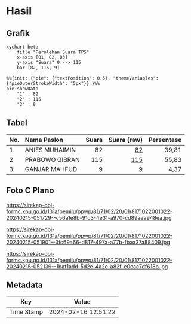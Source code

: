 # Hasil

## Grafik

```mermaid
xychart-beta
    title "Perolehan Suara TPS"
    x-axis [01, 02, 03]
    y-axis "Suara" 0 --> 115
    bar [82, 115, 9]
```

```mermaid
%%{init: {"pie": {"textPosition": 0.5}, "themeVariables": {"pieOuterStrokeWidth": "5px"}} }%%
pie showData
    "1" : 82
    "2" : 115
    "3" : 9
```

## Tabel

| No. | Nama Paslon    | Suara | Suara (raw) | Persentase |
|:--- |:-------------- | -----:| -----------:| ----------:|
| 1   | ANIES MUHAIMIN | 82    | [82][p-1]   | 39,81      |
| 2   | PRABOWO GIBRAN | 115   | [115][p-2]  | 55,83      |
| 3   | GANJAR MAHFUD  | 9     | [9][p-3]    | 4,37       |


[p-1]: https://github.com/gigit-pemilu/pemilu-2024-81-maluku/blob/main/pilpres/hitung-suara/sub/81-maluku/sub/71-kota-ambon/sub/02-sirimau/sub/2001-hative-kecil/sub/022-tps/sub/paslon-1.txt
[p-2]: https://github.com/gigit-pemilu/pemilu-2024-81-maluku/blob/main/pilpres/hitung-suara/sub/81-maluku/sub/71-kota-ambon/sub/02-sirimau/sub/2001-hative-kecil/sub/022-tps/sub/paslon-2.txt
[p-3]: https://github.com/gigit-pemilu/pemilu-2024-81-maluku/blob/main/pilpres/hitung-suara/sub/81-maluku/sub/71-kota-ambon/sub/02-sirimau/sub/2001-hative-kecil/sub/022-tps/sub/paslon-3.txt

## Foto C Plano

https://sirekap-obj-formc.kpu.go.id/131a/pemilu/ppwp/81/71/02/20/01/8171022001022-20240215-051729--c56a1e8b-91c3-4e31-a970-cd89aea948ea.jpg

https://sirekap-obj-formc.kpu.go.id/131a/pemilu/ppwp/81/71/02/20/01/8171022001022-20240215-051901--3fc69a66-d817-497a-a77b-fbaa27a88409.jpg

https://sirekap-obj-formc.kpu.go.id/131a/pemilu/ppwp/81/71/02/20/01/8171022001022-20240215-052139--1baf1add-5d2e-4a2e-a82f-e0cac7df618b.jpg


## Metadata

| Key        | Value               |
| ---------- | ------------------- |
| Time Stamp | 2024-02-16 12:51:22 |



